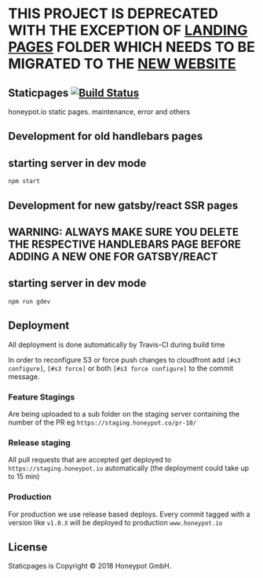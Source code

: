 # THIS PROJECT IS DEPRECATED WITH THE EXCEPTION OF [LANDING PAGES](https://github.com/honeypotio/staticpages/tree/master/app/lp) FOLDER WHICH NEEDS TO BE MIGRATED TO THE [NEW WEBSITE](https://github.com/honeypotio/website/)

Staticpages [![Build Status](https://travis-ci.org/honeypotio/staticpages.svg?branch=master)](https://travis-ci.org/honeypotio/staticpages)
----------

honeypot.io static pages. maintenance, error and others


Development for old handlebars pages
-----------

## starting server in dev mode

```shell
npm start
```

Development for new gatsby/react SSR pages
-----------

## WARNING: ALWAYS MAKE SURE YOU DELETE THE RESPECTIVE HANDLEBARS PAGE BEFORE ADDING A NEW ONE FOR GATSBY/REACT

## starting server in dev mode

```shell
npm run gdev
```

Deployment
----------

All deployment is done automatically by Travis-CI during build time

In order to reconfigure S3 or force push changes to cloudfront
add `[#s3 configure]`, `[#s3 force]` or both `[#s3 force configure]`
to the commit message.

### Feature Stagings

Are being uploaded to a sub folder on the staging server containing
the number of the PR eg `https://staging.honeypot.co/pr-10/`

### Release staging

All pull requests that are accepted get deployed to `https://staging.honeypot.io`
automatically (the deployment could take up to 15 min)

### Production

For production we use release based deploys. Every commit tagged with
a version like `v1.0.X` will be deployed to production `www.honeypot.io`

License
-------

Staticpages is Copyright © 2018 Honeypot GmbH.
